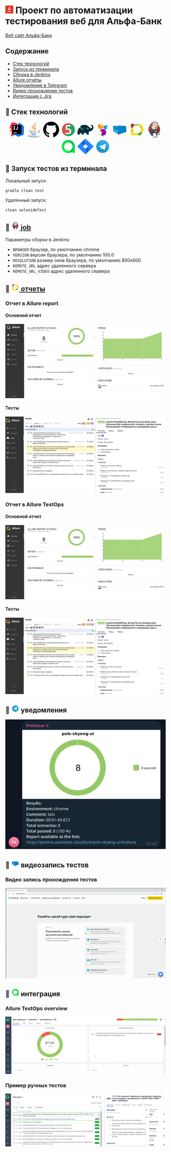 # <a href="https://alfabank.ru/"><img src="/images/logos/AlfaLogo.png" width="25" height="25"  alt="IDEA"/></a> Проект по автоматизации тестирования веб для Альфа-Банк

<a target="_blank" href="https://alfabank.ru/">Веб сайт Альфа-Банк</a>

## Содержание
- [Стек технологий](#bookmark-cтек-технологий)
- [Запуск из терминала](#запуск-тестов-из-терминала)
- [Сборка в Jenkins](#bookmark--jenkins--job-)
- [Allure отчеты](#bookmark--Allure-отчеты)
- [Уведомление в Telegram](#bookmark--уведомление-в-telegram)
- [Видео прохождения тестов](#bookmark--видеозапись-тестов)
- [Интеграция с Jira](#bookmark--Интеграция-с-Jira)

## :bookmark: Стек технологий
<p align="center">
<a href="https://www.jetbrains.com/idea/"><img src="/images/logos/IDEA.svg" width="50" height="50"  alt="IDEA"/></a>
<a href="https://www.java.com/"><img src="/images/logos/Java.svg" width="50" height="50"  alt="Java"/></a>
<a href="https://github.com/"><img src="/images/logos/Github.svg" width="50" height="50"  alt="Github"/></a>
<a href="https://junit.org/junit5/"><img src="/images/logos/JUnit5.svg" width="50" height="50"  alt="JUnit5"/></a>
<a href="https://gradle.org/"><img src="/images/logos/Gradle.svg" width="50" height="50"  alt="Gradle"/></a>
<a href="https://selenide.org/"><img src="/images/logos/Selenide.svg" width="50" height="50"  alt="Selenide"/></a>
<a href="https://aerokube.com/selenoid/"><img src="/images/logos/Selenoid.svg" width="50" height="50"  alt="Selenoid"/></a>
<a href="https://github.com/allure-framework/allure2"><img src="/images/logos/Allure.svg" width="50" height="50"  alt="Allure"/></a>
<a href="https://www.jenkins.io/"><img src="/images/logos/Jenkins.svg" width="50" height="50"  alt="Jenkins"/></a>
<a href="https://qameta.io/"><img src="/images/logos/Allure_TO.svg" width="50" height="50"  alt="Allure TestOps"/></a>
<a href="https://www.atlassian.com/software/jira/"><img src="/images/logos/Jira.svg" width="50" height="50"  alt="Jira"/></a>
<a href="https://web.telegram.org/"><img src="/images/logos/Telegram.svg" width="50" height="50"  alt="Telegram"/></a>
</p>

## :bookmark: Запуск тестов из терминала
Локальный запуск:
```
gradle clean test
```
Удаленный запуск:
```
clean selenideTest
```
## :bookmark: <img src="/images/logos/Jenkins.svg" width="25" height="25"  alt="Jenkins"/></a><a target="_blank" href="https://jenkins.autotests.cloud/job/pols-skyeng-ui/"> job </a>

Параметры сборки в Jenkins:

- <code>BROWSER</code> браузер, по умолчанию chrome
- <code>VERSION</code> версия браузера, по умолчанию 100.0
- <code>RESOLUTION</code> размер окна браузера, по умолчанию 800x600
- <code>REMOTE_URL</code> адрес удаленного сервера
- <code>REMOTE_URL_VIDEO</code> адрес удаленного сервера

## :bookmark: <img src="/images/logos/Allure.svg" width="25" height="25"  alt="Allure"/></a><a target="_blank" href="https://jenkins.autotests.cloud/job/pols-skyeng-ui/4/allure/"> отчеты</a>
### Отчет в Allure report
#### Основной отчет
<p align="center">
<img title="Allure Overview Dashboard" src="/images/screens/overview.jpg">
</p>

#### Тесты
<p align="center">
<img title="Allure Suites" src="/images/screens/tests.jpg">
</p>

### Отчет в Allure TestOps
#### Основной отчет
<p align="center">
<img title="Allure Overview Dashboard" src="/images/screens/overview.jpg">
</p>

#### Тесты
<p align="center">
<img title="Allure Suites" src="/images/screens/tests.jpg">
</p>

## :bookmark: <img src="/images/logos/Telegram.svg" width="25" height="25"  alt="Telegram"/> уведомления</a>

<p align="center">
<img title="Allure Overview Dashboard" src="/images/screens/telegram.jpg">
</p>

## :bookmark: <img src="/images/logos/Selenoid.svg" width="25" height="25" alt="Selenoid"/> видеозапись тестов</a>

### Видео запись прохождения тестов
<p align="center">
  <img title="Selenoid video for test4" src="/images/gif/test4.gif">
</p>

## :bookmark: <img src="/images/logos/Allure_TO.svg" width="25" height="25" alt="Jira"/> интеграция</a>

### Allure TestOps overview
<p align="center">
  <img title="Allure TestOps overview" src="/images/screens/testops_overview.jpg">
</p>

### Пример ручных тестов
<p align="center">
  <img title="Allure TestOps manual tests" src="/images/screens/manual.jpg">
</p>
